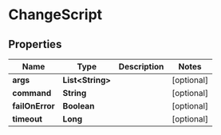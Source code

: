 

# ChangeScript


## Properties

Name | Type | Description | Notes
------------ | ------------- | ------------- | -------------
**args** | **List&lt;String&gt;** |  |  [optional]
**command** | **String** |  |  [optional]
**failOnError** | **Boolean** |  |  [optional]
**timeout** | **Long** |  |  [optional]



